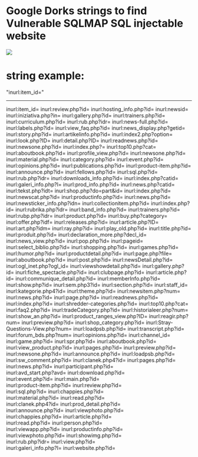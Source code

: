 # Google Dorks strings to find Vulnerable SQLMAP SQL injectable website

![](https://github.com/nu11secur1ty/Preventing-SQL-Injection-in-PHP-Applications/blob/master/photo/1473921124injection-attack.jpg)

# string example:
"inurl:item_id="

------------------------------------------------------------------------------------------------------
inurl:item_id= 	                            inurl:review.php?id= 	           inurl:hosting_info.php?id=
inurl:newsid= 	                            inurl:iniziativa.php?in= 	           inurl:gallery.php?id=
inurl:trainers.php?id= 	                    inurl:curriculum.php?id= 	           inurl:rub.php?idr=
inurl:news-full.php?id= 	            inurl:labels.php?id= 	           inurl:view_faq.php?id=
inurl:news_display.php?getid= 	            inurl:story.php?id= 	           inurl:artikelinfo.php?id=
inurl:index2.php?option= 	            inurl:look.php?ID= 	                   inurl:detail.php?ID=
inurl:readnews.php?id= 	                    inurl:newsone.php?id= 	           inurl:index.php?=
inurl:top10.php?cat= 	                    inurl:aboutbook.php?id= 	           inurl:profile_view.php?id=
inurl:newsone.php?id= 	                    inurl:material.php?id= 	           inurl:category.php?id=
inurl:event.php?id= 	                    inurl:opinions.php?id= 	           inurl:publications.php?id=
inurl:product-item.php?id= 	            inurl:announce.php?id= 	           inurl:fellows.php?id=
inurl:sql.php?id= 	                    inurl:rub.php?idr= 	                   inurl:downloads_info.php?id=
inurl:index.php?catid= 	                    inurl:galeri_info.php?l= 	           inurl:prod_info.php?id=
inurl:news.php?catid= 	                    inurl:tekst.php?idt= 	           inurl:shop.php?do=part&id=
inurl:index.php?id= 	                    inurl:newscat.php?id= 	           inurl:productinfo.php?id=
inurl:news.php?id= 	                    inurl:newsticker_info.php?idn= 	   inurl:collectionitem.php?id=
inurl:index.php?id= 	                    inurl:rubrika.php?idr= 	           inurl:band_info.php?id=
inurl:trainers.php?id= 	                    inurl:rubp.php?idr= 	           inurl:product.php?id=
inurl:buy.php?category= 	            inurl:offer.php?idf= 	           inurl:releases.php?id=
inurl:article.php?ID= 	                    inurl:art.php?idm= 	                   inurl:ray.php?id=
inurl:play_old.php?id= 	                    inurl:title.php?id= 	           inurl:produit.php?id=
inurl:declaration_more.php?decl_id= 	    inurl:news_view.php?id= 	           inurl:pop.php?id=
inurl:pageid= 	                            inurl:select_biblio.php?id= 	   inurl:shopping.php?id=
inurl:games.php?id= 	                    inurl:humor.php?id= 	           inurl:productdetail.php?id=
inurl:page.php?file= 	                    inurl:aboutbook.php?id= 	           inurl:post.php?id=
inurl:newsDetail.php?id= 	            inurl:ogl_inet.php?ogl_id= 	           inurl:viewshowdetail.php?id=
inurl:gallery.php?id= 	                    inurl:fiche_spectacle.php?id= 	   inurl:clubpage.php?id=
inurl:article.php?id= 	                    inurl:communique_detail.php?id= 	   inurl:memberInfo.php?id=
inurl:show.php?id= 	                    inurl:sem.php3?id= 	                   inurl:section.php?id=
inurl:staff_id= 	                    inurl:kategorie.php4?id= 	           inurl:theme.php?id=
inurl:newsitem.php?num= 	            inurl:news.php?id= 	                   inurl:page.php?id=
inurl:readnews.php?id= 	                    inurl:index.php?id=                    inurl:shredder-categories.php?id=
inurl:top10.php?cat= 	                    inurl:faq2.php?id= 	                   inurl:tradeCategory.php?id=
inurl:historialeer.php?num= 	            inurl:show_an.php?id= 	           inurl:product_ranges_view.php?ID=
inurl:reagir.php?num= 	                    inurl:preview.php?id= 	           inurl:shop_category.php?id=
inurl:Stray-Questions-View.php?num= 	    inurl:loadpsb.php?id= 	           inurl:transcript.php?id=
inurl:forum_bds.php?num= 	            inurl:opinions.php?id= 	           inurl:channel_id=
inurl:game.php?id= 	                    inurl:spr.php?id= 	                   inurl:aboutbook.php?id=
inurl:view_product.php?id= 	            inurl:pages.php?id= 	           inurl:preview.php?id=
inurl:newsone.php?id= 	                    inurl:announce.php?id= 	           inurl:loadpsb.php?id=
inurl:sw_comment.php?id= 	            inurl:clanek.php4?id= 	           inurl:pages.php?id=
inurl:news.php?id= 	                    inurl:participant.php?id= 	
inurl:avd_start.php?avd= 	            inurl:download.php?id= 	
inurl:event.php?id= 	                    inurl:main.php?id= 	
inurl:product-item.php?id= 	            inurl:review.php?id= 	
inurl:sql.php?id= 	                    inurl:chappies.php?id= 	
inurl:material.php?id= 	                    inurl:read.php?id= 	
inurl:clanek.php4?id= 	                    inurl:prod_detail.php?id= 	
inurl:announce.php?id= 	                    inurl:viewphoto.php?id= 	
inurl:chappies.php?id= 	                    inurl:article.php?id= 	
inurl:read.php?id= 	                    inurl:person.php?id= 	
inurl:viewapp.php?id= 	                    inurl:productinfo.php?id= 	
inurl:viewphoto.php?id= 	            inurl:showimg.php?id= 	
inurl:rub.php?idr= 	                    inurl:view.php?id= 	
inurl:galeri_info.php?l= 	            inurl:website.php?id=

